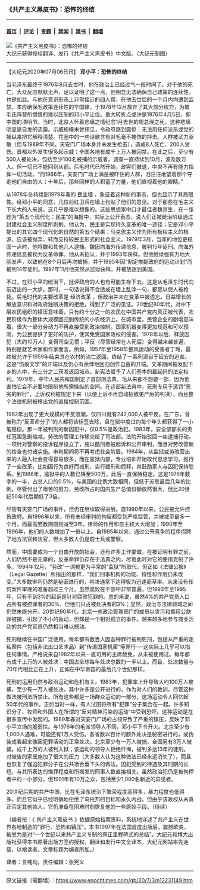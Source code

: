 ### 《共产主义黑皮书》：恐怖的终结

---

#### [首页](../../../..?n12231149) &nbsp;|&nbsp; [评论](../../../../../epoch-comment?n12231149) &nbsp;|&nbsp; [专题](../../../../../epoch-special?n12231149) &nbsp;|&nbsp; [禁闻](../../../../../epoch-news?n12231149) &nbsp;|&nbsp; [禁书](../../../../../books?n12231149) &nbsp;|&nbsp; [翻墙](https://github.com/gfw-breaker/nogfw/blob/master/README.md?n12231149)


<div><img alt="《共产主义黑皮书》：恐怖的终结" class="attachment-djy_600_400 size-djy_600_400 wp-post-image" src="https://i.epochtimes.com/assets/uploads/2017/12/dcbb5ad1ea37934a168afd29d68d142e-600x400.jpg"/>
<div class="caption">
 大纪元获得授权翻译、发行《共产主义黑皮书》中文版。（大纪元制图）
</div></div><hr/><div class="post_content" id="artbody" itemprop="articleBody">
 <!-- article content begin -->
 <p>
  【大纪元2020年07月06日讯】
  <strong>
   邓小平：恐怖的终结
  </strong>
 </p>
 <p>
  当毛泽东最终于1976年9月去世时，他在政治上已经过气一段时间了。对于他的死亡，大众反应默默无声，足以证明了这一点，他明显无法确保自己政策的连续性，也是如此。与他在意识形态上非常接近的四人帮，在他去世后的一个月内均遭到监禁。本应确保毛政策连续性的华国锋，于1978年12月放弃了其大部分权力，为被毛氏阵营所憎恨的难以压制的邓小平让位。重大转折点或许是1976年4月5日，即中国的清明节。当时，北京人怀着悲痛之情纪念1月去世的周总理之死，这种悲痛明显是自发的流露。示​​威规模未曾预见，令政府感到震惊：无法用任何派系或党的操纵来把它解释清楚。花圈中的一些诗歌含有对毛毫不掩饰的抨击。人群被武力驱散（但与1​​989年不同，天安门广场本身并未发生枪击），造成8人死亡、200人受伤。首都以外发生很多起示威；全国各地有成千上万人被囚禁。在此之后，至少有500人被处决，包括至少100名被捕的示威者。调查一直持续到10月，波及数万人。但一切已不能回到从前。后毛时代已然开始，政客们撤退，中央不再有能力指挥一切活动。“而1966年，天安门广场上满是被吓住的人群，泪汪汪地望着那个夺走他们自由的人；十年后，那些同样的人积蓄了力量，他们直视着他的眼睛。”
 </p>
 <p>
  从1978年冬持续到1979年春的
  <ok href="https://www.epochtimes.com/gb/tag/%E6%B0%91%E4%B8%BB%E5%A2%99.html">
   民主墙
  </ok>
  ，象征着这种新的事态，但也显示了其局限性。经邓小平的同意，几位前红卫兵在墙上张贴了他们的意见。对于那些在毛主义下长大的人来说，这几乎是难以想像的。这些思想家中口才最佳者魏京生，在一张题为“第五个现代化：民主”的海报中，实际上公开表态，说人们正被统治阶级通过封建社会主义制度所剥削。他认为，民主是实现持久变革的唯一途径；它是邓小平提出的其它四个现代化的自然的第五个结果；马克思主义作为所有极权主义的根源，应该被抛弃，转而支持较民主形式的社会主义。1979年3月，当邓的地位更稳固一点时，他将魏和其他几人逮捕。魏因向海外传递信息，被判15年徒刑。向海外传递信息被视为反革命罪。他从未招认，并于1993年获释。但他继续强有力地大胆发声，以致他在8个月后再次被捕，并于1995年因“制定推翻政府的运动计划”而被判14年徒刑。1997年11月他突然从监狱获释，并被放逐到美国。
 </p>
 <p>
  不过，在邓小平的统治下，批评政府的人也有可能生存下去。这是从毛泽东时代向前迈出的一大步。那时，一句话说得不合适或在墙上乱涂一句，都足以使人被枪毙。后毛时代的主要改革是
  <ok href="https://www.epochtimes.com/gb/tag/%E7%BB%8F%E6%B5%8E%E6%94%B9%E9%9D%A9.html">
   经济改革
  </ok>
  ，但政治并未在变革中被遗忘。日益增长的解放意识和对政府独断决策的拒绝，得到了广泛的见证。20世纪80年代，对中下层农民组织的镇压意味着，只有约十分之一的农民在中国共产党内真正被代表，农民阶级作为整体大规模回归到传统的小农经济上。在城市里，民营企业的剧增意味着，很大一部分劳动力不再直接受到政治控制。国家机器变得更加规范和可以预测，为公民提供了更好的防护，使其免受国家政权的侵害。1978年以后，释放囚犯（大约10万人）变得司空见惯；平反（尽管经常在人死后）变得越来越普遍，特别是就艺术家和作家而言。例如，1957年至1958年整风运动的受害者丁玲，最终被允许于1959年结束其在农村的流亡返回，终结了一系列源自于延安的迫害。这是“伤痕文学”的开端以及仍心有余悸地回归创作自由的开端。文革期间被发配下乡的人中，有三分之二获准返回城市。新宪法赋予了人们基本的最起码的法定权利。1979年，中华人民共和国制定了首部刑法典。毛从来都不想要一部，因为他害怕它会不必要地限制他所需操纵的空间。在这部新法典中，死刑专用于惩罚“恶劣的罪行”，上诉权利被规定下来（以便上诉不再自动招致更严厉的判决），而且整个法律机制被移出党的直接控制范围。
 </p>
 <p>
  1982年出现了更大规模的平反浪潮，仅四川就有242,000人被平反。在广东，曾被称为“反革命分子”的人都将该标签去除，且在狱中度过的每个年头都获得了一小笔赔偿。那一年被判刑的新囚犯中，仅0.5%是政治犯。1983年，安全部部长的责任范围急剧缩减，劳改的管理工作移交给了司法部。法院开始驳回一些逮捕行动。一项针对警察的投诉程序设立了，施以酷刑者被起诉和公开审判，而且对劳改营新的检查也付诸实施。审判期间将不再考虑社会阶层。1984年，从监狱或劳改营出来的人融入社会变得容易很多，而在监狱内部，专业培训开始取代思想学习。推行了一些改革，比如因行为良好而减刑、实行缓刑和假释，并鼓励家人与囚犯保持联系。到1986年，监狱中的人数已降至500万，此后一直保持稳定。这是1976年数字的一半，占总人口的0.5%，与美国的比例大致相同，但低于苏联最后几年的比例。尽管付出了艰苦的努力，劳改所占的国内生产总值份额依然很大，但比20世纪50年代后期低了3倍。
 </p>
 <p>
  尽管有天安门广场的事件，但仍在继续取得进展。自1990年以来，公民被允许控告政府。自1996年以来，所有未经审判的拘留都受到严格监管，并被减至最多一个月，而最高劳教刑期则减至3年。律师的作用和自主权大大增加；1990年至1996年，他们的人数增加了一倍以上。自1995年以来，通过公开竞争的程序招聘了地方法官和法官，但大多数人仍是前士兵或警察。
 </p>
 <p>
  然而，中国要成为一个自由开放的社会，还有许多工作要做。在被证明有罪之前，人们仍然不是无辜的，反革命罪仍存在于法典之内，尽管此时对它的使用克制了许多。1994年12月，“劳改”一词被更为平常的“监狱”所取代，但正如《法律公报》（Legal Gazette）所指出的那样，“我们刑事机构的功能、特性和作用仍未改变。”大多数审判仍然是秘密进行的，判决通常下达得极为迅速而草率。从来没有任何案件审理的准备超过三个月。虽然腐败在干部中非常普遍，但1993年至1995年，只有不到3%的起诉是针对腐败犯罪的。总的来说，虽然4%的共产党员人口占所有被控罪者的30%，但他们只占被处决者的3%；显然，政治与法律领域之间仍然未能分开。20世纪90年代，北京一些政治管理部门的成员以贪污和挪用公款罪被捕，引起了不小的轰动，但却是一个相对孤立的事件。越来越多地参与商业活动的共产党官员仍然相当难以撼动。
 </p>
 <p>
  死刑继续在中国广泛使用。每年都有数百人因各种罪行被判死刑，包括从严重的走私案件（包括非法出口艺术品）到“传递国家机密”等罪行──这实际上几乎可以指任何事情。严格说来自1982年以来一直可用的主席赦免，从未被使用过。每年都有成千上万的人被处决；中国占全球每年处决总数的一半以上。而且，处决数量与70年代相比正在上升，正如在中华帝国的最后几个世纪那样。
 </p>
 <p>
  死刑的运用仍然与政治运动和危机有关。1983年，犯罪率上升导致大约100万人被捕，至少有一万人被处决。其中许多是公开进行的，作为对人们的教训，尽管这种做法被刑法所禁止。所有这些都是一场群众运动的一部分，这场运动令人回忆起50年代的事件。正如当时一样，有人试图将所有“犯罪”分子集合在一起。许多知识分子、牧师和外国人在所谓的“反对精神污染的运动”中受到恐吓。这种运动是在很多宣传中发起的。1989年春对天安门广场的占领导致了严重的镇压，反映了邓小平立场的脆弱性。与1976年的毛派领导人不同，邓小平下令开火。北京至少有1,000人遇难，可能还有1万人受伤。各省数以百计的额外处决是秘密进行的，或伪装成看起来像因犯罪活动的正常处决。北京至少有一万人被捕，全国另有3万人被捕。成千上万的人被判入狱；该运动的领导人拒绝忏悔，被判多达13年的徒刑。对被告的家属施加了很大的压力（大多数人认为这种做法已经永远消失了），而且也恢复了强迫犯罪分子在公共场合垂下头的做法。囚犯受到的待遇及其刑期的长短，与其所表达的悔罪程度和所揭发的同事人数直接相关。虽然政治犯仍是被拘押者中的一小部分，但1991年有10万之众，包括至少1,000名新近的异见者。
 </p>
 <p>
  20世纪后期的共产中国，比在毛泽东统治下繁荣程度高得多，暴力程度也低得多。而且它似乎已经明确地拒绝了乌托邦的目标和永久内战。但由于该政权从未真正否定其创始人，它仍准备在困难时刻恢复他的一些原始手段。（待续）
 </p>
 <p>
  （编者按：《
  <ok href="https://www.epochtimes.com/gb/tag/%E5%85%B1%E4%BA%A7%E4%B8%BB%E4%B9%89%E9%BB%91%E7%9A%AE%E4%B9%A6.html">
   共产主义黑皮书
  </ok>
  》依据原始档案资料，系统地详述了共产主义在世界各地制造的“罪行、恐怖和镇压”。本书1997年在法国首度出版后，震撼欧美，被誉为是对“一个世纪以来共产主义专制的真正里程碑式的总结”。大纪元和博大出版社获得本书原著出版方签约授权，翻译和发行中文全译本。大纪元网站率先连载，以飨读者。文章标题为编者所加。）
 </p>
 <p>
  译者：言纯均，责任编辑：张宪义
 </p>
 <!-- article content end -->
 <div id="below_article_ad">
 </div>
</div>


---

原文链接（需翻墙）：https://www.epochtimes.com/gb/20/7/3/n12231149.htm
